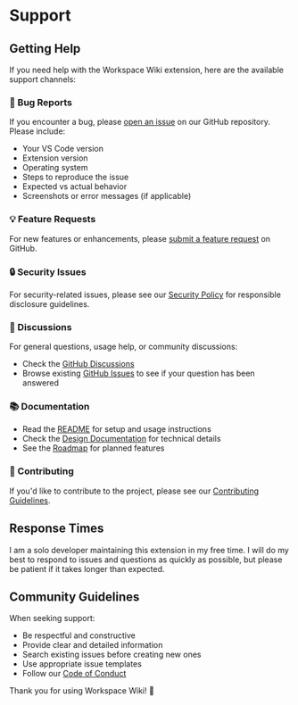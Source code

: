 # Support

## Getting Help

If you need help with the Workspace Wiki extension, here are the available support channels:

### 🐛 Bug Reports

If you encounter a bug, please [open an issue](https://github.com/AlexJSully/workspace-wiki/issues/new?template=bug_report.md) on our GitHub repository. Please include:

- Your VS Code version
- Extension version
- Operating system
- Steps to reproduce the issue
- Expected vs actual behavior
- Screenshots or error messages (if applicable)

### 💡 Feature Requests

For new features or enhancements, please [submit a feature request](https://github.com/AlexJSully/workspace-wiki/issues/new?template=feature_request.md) on GitHub.

### 🔒 Security Issues

For security-related issues, please see our [Security Policy](SECURITY.MD) for responsible disclosure guidelines.

### 💬 Discussions

For general questions, usage help, or community discussions:

- Check the [GitHub Discussions](https://github.com/AlexJSully/workspace-wiki/discussions)
- Browse existing [GitHub Issues](https://github.com/AlexJSully/workspace-wiki/issues) to see if your question has been answered

### 📚 Documentation

- Read the [README](README.md) for setup and usage instructions
- Check the [Design Documentation](docs/design-doc.md) for technical details
- See the [Roadmap](docs/ROADMAP.md) for planned features

### 🤝 Contributing

If you'd like to contribute to the project, please see our [Contributing Guidelines](CONTRIBUTING.md).

## Response Times

I am a solo developer maintaining this extension in my free time. I will do my best to respond to issues and questions as quickly as possible, but please be patient if it takes longer than expected.

## Community Guidelines

When seeking support:

- Be respectful and constructive
- Provide clear and detailed information
- Search existing issues before creating new ones
- Use appropriate issue templates
- Follow our [Code of Conduct](CODE_OF_CONDUCT.md)

Thank you for using Workspace Wiki! 🙏
